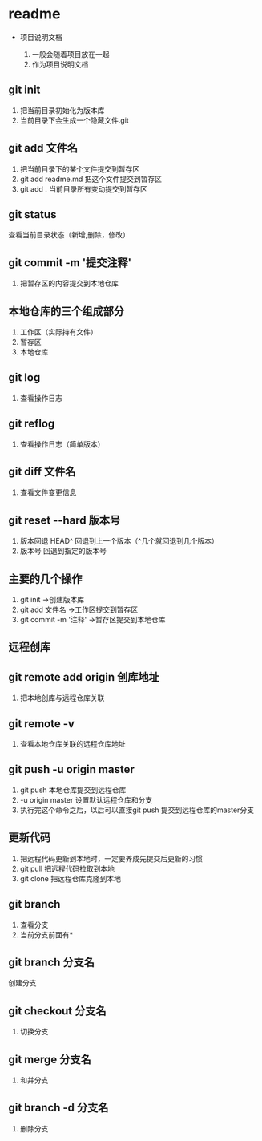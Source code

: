 # readme

+ 项目说明文档 

    1. 一般会随着项目放在一起
    2. 作为项目说明文档
  

## git init
1. 把当前目录初始化为版本库
2. 当前目录下会生成一个隐藏文件.git

## git add 文件名
1. 把当前目录下的某个文件提交到暂存区
2.  git add readme.md 把这个文件提交到暂存区
3. git add . 当前目录所有变动提交到暂存区

## git status
查看当前目录状态（新增,删除，修改）

## git commit -m '提交注释'
1. 把暂存区的内容提交到本地仓库

## 本地仓库的三个组成部分
1. 工作区（实际持有文件）
2. 暂存区
3. 本地仓库

## git log 
1. 查看操作日志

## git reflog
1. 查看操作日志（简单版本）

## git diff 文件名
1. 查看文件变更信息

## git reset --hard 版本号
1. 版本回退 HEAD^ 回退到上一个版本（^几个就回退到几个版本）
2. 版本号 回退到指定的版本号

## 主要的几个操作
1. git init ->创建版本库
2. git add 文件名 ->工作区提交到暂存区
3. git commit -m '注释' ->暂存区提交到本地仓库


## 远程创库

## git remote add origin 创库地址
1. 把本地创库与远程仓库关联

## git remote  -v
1. 查看本地仓库关联的远程仓库地址


## git push -u origin master
1. git push 本地仓库提交到远程仓库
2. -u origin master 设置默认远程仓库和分支
3. 执行完这个命令之后，以后可以直接git push 提交到远程仓库的master分支

## 更新代码
1. 把远程代码更新到本地时，一定要养成先提交后更新的习惯
2. git pull 把远程代码拉取到本地
3. git clone 把远程仓库克隆到本地

## git branch
1. 查看分支
2. 当前分支前面有*

## git branch 分支名
创建分支

## git checkout 分支名
1. 切换分支

## git merge 分支名
1. 和并分支

## git branch -d 分支名
1. 删除分支





